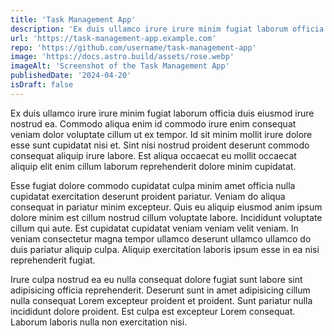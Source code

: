 ```yaml
---
title: 'Task Management App'
description: 'Ex duis ullamco irure irure minim fugiat laborum officia duis eiusmod irure nostrud ea. Commodo aliqua enim id commodo irure enim consequat veniam dolor voluptate cillum ut ex tempor. '
url: 'https://task-management-app.example.com'
repo: 'https://github.com/username/task-management-app'
image: 'https://docs.astro.build/assets/rose.webp'
imageAlt: 'Screenshot of the Task Management App'
publishedDate: '2024-04-20'
isDraft: false
---
```


Ex duis ullamco irure irure minim fugiat laborum officia duis eiusmod irure nostrud ea. Commodo aliqua enim id commodo irure enim consequat veniam dolor voluptate cillum ut ex tempor. Id sit minim mollit irure dolore esse sunt cupidatat nisi et. Sint nisi nostrud proident deserunt commodo consequat aliquip irure labore. Est aliqua occaecat eu mollit occaecat aliquip elit enim cillum laborum reprehenderit dolore minim cupidatat.

Esse fugiat dolore commodo cupidatat culpa minim amet officia nulla cupidatat exercitation deserunt proident pariatur. Veniam do aliqua consequat in pariatur minim excepteur. Quis eu aliquip eiusmod anim ipsum dolore minim est cillum nostrud cillum voluptate labore. Incididunt voluptate cillum qui aute. Est cupidatat cupidatat veniam veniam velit veniam. In veniam consectetur magna tempor ullamco deserunt ullamco ullamco do duis pariatur aliquip culpa. Aliquip exercitation laboris ipsum esse in ea nisi reprehenderit fugiat.

Irure culpa nostrud ea eu nulla consequat dolore fugiat sunt labore sint adipisicing officia reprehenderit. Deserunt sunt in amet adipisicing cillum nulla consequat Lorem excepteur proident et proident. Sunt pariatur nulla incididunt dolore proident. Est culpa est excepteur Lorem consequat. Laborum laboris nulla non exercitation nisi.
